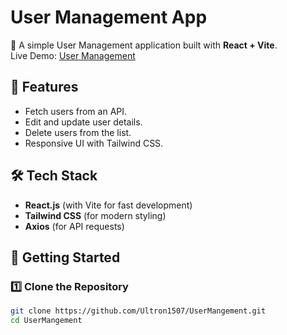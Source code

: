 # User Management App

🚀 A simple User Management application built with **React + Vite**.  
Live Demo: [User Management](\https://user-mangement-nab7.vercel.app/)

## 📖 Features
- Fetch users from an API.
- Edit and update user details.
- Delete users from the list.
- Responsive UI with Tailwind CSS.

## 🛠️ Tech Stack
- **React.js** (with Vite for fast development)
- **Tailwind CSS** (for modern styling)
- **Axios** (for API requests)

## 🚀 Getting Started

### 1️⃣ Clone the Repository
```sh
git clone https://github.com/Ultron1507/UserMangement.git
cd UserMangement

